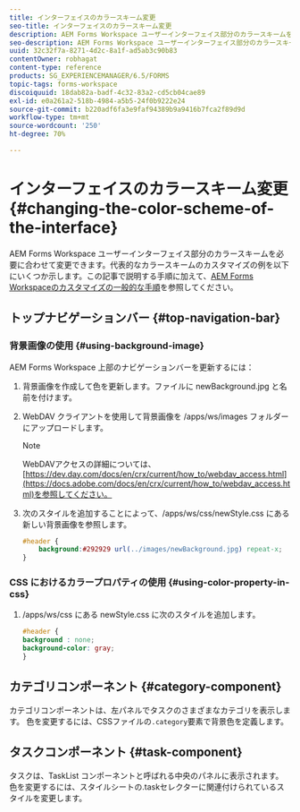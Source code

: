 ```yaml
---
title: インターフェイスのカラースキーム変更
seo-title: インターフェイスのカラースキーム変更
description: AEM Forms Workspace ユーザーインターフェイス部分のカラースキームを選択して変更する方法。
seo-description: AEM Forms Workspace ユーザーインターフェイス部分のカラースキームを選択して変更する方法。
uuid: 32c32f7a-8271-4d2c-8a1f-ad5ab3c90b83
contentOwner: robhagat
content-type: reference
products: SG_EXPERIENCEMANAGER/6.5/FORMS
topic-tags: forms-workspace
discoiquuid: 18dab82a-badf-4c32-83a2-cd5cb04cae89
exl-id: e0a261a2-518b-4984-a5b5-24f0b9222e24
source-git-commit: b220adf6fa3e9faf94389b9a9416b7fca2f89d9d
workflow-type: tm+mt
source-wordcount: '250'
ht-degree: 70%

---
```


# インターフェイスのカラースキーム変更  {#changing-the-color-scheme-of-the-interface}

AEM Forms Workspace ユーザーインターフェイス部分のカラースキームを必要に合わせて変更できます。代表的なカラースキームのカスタマイズの例を以下にいくつか示します。この記事で説明する手順に加えて、[AEM Forms Workspaceのカスタマイズの一般的な手順](/help/forms/using/generic-steps-html-workspace-customization.md)を参照してください。

## トップナビゲーションバー {#top-navigation-bar}

### 背景画像の使用 {#using-background-image}

AEM Forms Workspace 上部のナビゲーションバーを更新するには：

1. 背景画像を作成して色を更新します。ファイルに newBackground.jpg と名前を付けます。
1. WebDAV クライアントを使用して背景画像を /apps/ws/images フォルダーにアップロードします。

   >[!NOTE]
   >
   >WebDAVアクセスの詳細については、[https://dev.day.com/docs/en/crx/current/how_to/webdav_access.html](https://docs.adobe.com/docs/en/crx/current/how_to/webdav_access.html)を参照してください。

1. 次のスタイルを追加することによって、/apps/ws/css/newStyle.css にある新しい背景画像を参照します。

   ```css
   #header {
       background:#292929 url(../images/newBackground.jpg) repeat-x;
   }
   ```

### CSS におけるカラープロパティの使用  {#using-color-property-in-css}

1. /apps/ws/css にある newStyle.css に次のスタイルを追加します。

   ```css
   #header {
   background : none;
   background-color: gray;
   }
   ```

## カテゴリコンポーネント  {#category-component}

カテゴリコンポーネントは、左パネルでタスクのさまざまなカテゴリを表示します。 色を変更するには、CSSファイルの`.category`要素で背景色を定義します。

## タスクコンポーネント {#task-component}

タスクは、TaskList コンポーネントと呼ばれる中央のパネルに表示されます。色を変更するには、スタイルシートの.taskセレクターに関連付けられているスタイルを変更します。
